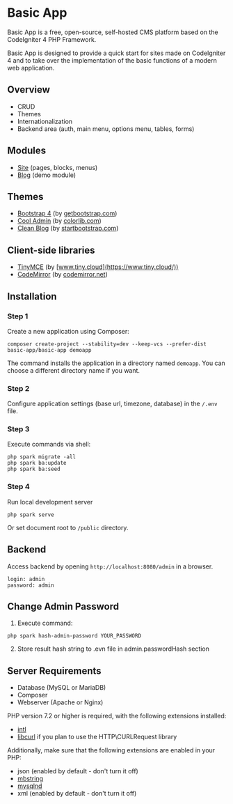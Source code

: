 Basic App
=========

Basic App is a free, open-source, self-hosted CMS platform based on the CodeIgniter 4 PHP Framework.

Basic App is designed to provide a quick start for sites made on CodeIgniter 4 and to take over the implementation of the basic functions of a modern web application.

## Overview

  - CRUD 
  - Themes
  - Internationalization
  - Backend area (auth, main menu, options menu, tables, forms)

## Modules

  - [Site](https://github.com/basic-app/module-site) (pages, blocks, menus)
  - [Blog](https://github.com/basic-app/module-blog) (demo module)
  
## Themes

  - [Bootstrap 4](https://github.com/basic-app/theme-bootstrap4) (by [getbootstrap.com](https://getbootstrap.com))
  - [Cool Admin](https://github.com/basic-app/theme-cool-admin) (by [colorlib.com](https://colorlib.com))
  - [Clean Blog](https://github.com/basic-app/theme-clean-blog) (by [startbootstrap.com](https://startbootstrap.com))
  
## Client-side libraries

  - [TinyMCE](https://github.com/basic-app/js-tinymce) (by [www.tiny.cloud](https://www.tiny.cloud/))
  - [CodeMirror](https://github.com/basic-app/js-codemirror) (by [codemirror.net](https://codemirror.net/))
 
## Installation

### Step 1

Create a new application using Composer:

```
composer create-project --stability=dev --keep-vcs --prefer-dist basic-app/basic-app demoapp
```

The command installs the application in a directory named `demoapp`. You can choose a different directory name if you want.

### Step 2

Configure application settings (base url, timezone, database) in the `/.env` file.

### Step 3

Execute commands via shell:

```
php spark migrate -all
php spark ba:update
php spark ba:seed
```

### Step 4

Run local development server

```
php spark serve
```

Or set document root to `/public` directory.

## Backend

Access backend by opening `http://localhost:8080/admin` in a browser.
```
login: admin
password: admin
```

## Change Admin Password

1. Execute command:

```
php spark hash-admin-password YOUR_PASSWORD
```
2. Store result hash string to .evn file in admin.passwordHash section

## Server Requirements

- Database (MySQL or MariaDB)
- Composer
- Webserver (Apache or Nginx)

PHP version 7.2 or higher is required, with the following extensions installed: 

- [intl](http://php.net/manual/en/intl.requirements.php)
- [libcurl](http://php.net/manual/en/curl.requirements.php) if you plan to use the HTTP\CURLRequest library

Additionally, make sure that the following extensions are enabled in your PHP:

- json (enabled by default - don't turn it off)
- [mbstring](http://php.net/manual/en/mbstring.installation.php)
- [mysqlnd](http://php.net/manual/en/mysqlnd.install.php)
- xml (enabled by default - don't turn it off)
